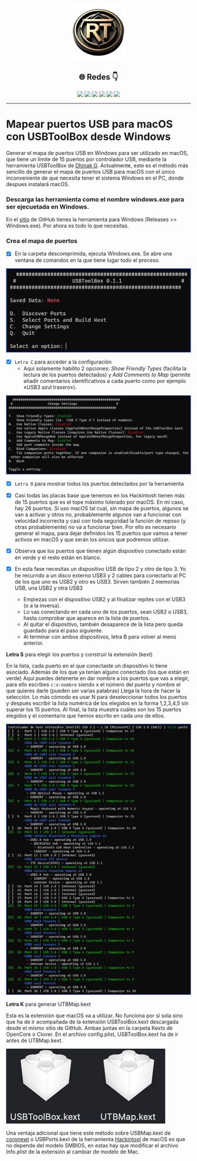 <div id="header" align="center">
  <img src="https://github.com/ReinierTutoriales/ReinierTutoriales/blob/main/imagenes/Logo%20RT.png" width="150"/>

## 🌐 Redes 👇
[![](https://img.shields.io/badge/YouTube-informational?style=for-the-badge&logo=telegram&logoColor=white&color=FF0000)](https://youtube.com/c/ReinierTutoriales)
[![](https://img.shields.io/badge/PayPal-informational?style=for-the-badge&logo=paypal&logoColor=white&color=003087)](https://www.paypal.com/paypalme/ReinierTutoriales)
[![](https://img.shields.io/badge/-Telegram-informational?style=for-the-badge&logo=telegram&logoColor=white&color=0088cc)](https://t.me/ReinierTutoriales)
[![](https://img.shields.io/badge/-Twitter-informational?style=for-the-badge&logo=twitter&logoColor=white&color=00aced)](https://twitter.com/ReinierTutorial)
[![](https://img.shields.io/badge/-Facebook-informational?style=for-the-badge&logo=facebook&logoColor=white&color=3b5998)](https://www.facebook.com/groups/reiniertutoriales/)
[![](https://img.shields.io/badge/-Instagram-informational?style=for-the-badge&logo=instagram&logoColor=white&color=C13584)](https://www.instagram.com/reiniertutoriales/)

<hr>
</div>



# Mapear puertos USB para macOS con USBToolBox desde Windows
Generar el mapa de puertos USB en Windows para ser utilizado en macOS, que tiene un límite de 15 puertos por controlador USB, mediante la herramienta USBToolBox de [Dhinak G](https://github.com/dhinakg). Actualmente, este es el método más sencillo de generar el mapa de puertos USB para macOS con el único inconveniente de que necesita tener el sistema Windows en el PC, donde despues instalará macOS.


### Descarga las herramienta como el nombre windows.exe para ser ejecuetada en Windows.

En el [sitio](https://github.com/USBToolBox/tool/releases) de GitHub tienes la herramienta para Windows (Releases >> Windows.exe). Por ahora es todo lo que necesitas.

### Crea el mapa de puertos

 - [x] En la carpeta descomprimida, ejecuta Windows.exe. Se abre una ventana de comandos en la que tiene lugar todo el proceso.

![ToolBox 1](IMG/USBToolBox1.png)

 - [x] `Letra C`  para acceder a la configuración
      - Aquí solamente habilito 2 opciones: *Show Friendly Types* (facilita la lectura de los puertos detectados) y *Add Comments to Map* (permite añadir comentarios identificativos a cada puerto como por ejemplo «USB3 azul trasero»).


![ToolBox 2](IMG/USBToolBox2.png)

- [x] `Letra D`  para mostrar todos los puertos detectados por la herramienta

- [x] Casi todas las placas base que tenemos en los Hackintosh tienen más de 15 puertos que es el tope máximo tolerado por macOS. En mi caso, hay 26 puertos. Si uso macOS tal cual, sin mapa de puertos, algunos se van a activar y otros no, probablemente algunos van a funcionar con velocidad incorrecta y casi con toda seguridad la función de reposo (y otras probablemente) no va a funcionar bien. Por ello es necesario generar el mapa, para dejar definidos los 15 puertos que vamos a tener activos en macOS y que serán los únicos que podremos utilizar.

- [x] Observa que los puertos que tienen algún dispositivo conectado están en verde y el resto están en blanco.

 - [x] En esta fase necesitas un dispositivo USB de tipo 2 y otro de tipo 3. Yo he recurrido a un disco externo USB3 y 2 cables para conectarlo al PC de los que uno es USB2 y otro es USB3. Sirven también 2 memorias USB, una USB2 y otra USB3
      - Empiezas con el dispositivo USB2 y al finalizar repites con el USB3 (o a la inversa).
      - Lo vas conectando en cada uno de los puertos, sean USB2 o USB3, hasta comprobar que aparece en la lista de puertos.
      - Al quitar el dispositivo, también desaparece de la lista pero queda guardado para el paso siguiente.
      - Al terminar con ambos dispositivos, letra B para volver al menú anterior.

**Letra S** para elegir los puertos y construir la extensión (kext)

En la lista, cada puerto en el que conectaste un dispositivo lo tiene asociado. Además de los que ya tenían alguno conectado (los que están en verde)
Aquí puedes detenerte en dar nombre a los puertos que vas a elegir, para ello escribes `c:x:nombre` siendo x el número del puerto y nombre el que quieres darle (pueden ser varias palabras)
Llega la hora de hacer la selección. Lo más cómodo es usar N para deseleccionar todos los puertos y después escribir la lista numérica de los elegidos en la forma 1,2,3,4,5 sin superar los 15 puertos.
Al final, la lista muestra cuáles son los 15 puertos elegidos y el comentario que hemos escrito en cada uno de ellos.

![ToolBox 3](IMG/USBToolBox3.png)

**Letra K** para generar UTBMap.kext

Esta es la extensión que macOS va a utilizar. No funciona por sí sola sino que ha de ir acompañada de la extensión USBToolBox.kext descargada desde el mismo sitio de GitHub. Ambas juntas en la carpeta Kexts de OpenCore o Clover. En el archivo config.plist, USBToolBox.kext ha de ir antes de UTBMap.kext.

![ToolBox 4](IMG/USBToolBox4.png)

Una ventaja adicional que tiene este método sobre USBMap.kext de [corpnewt](https://github.com/corpnewt) o USBPorts.kext de la herramienta [Hackintool](https://github.com/benbaker76/Hackintool) de macOS es que no depende del modelo SMBIOS, en estas hay que modificar el archivo Info.plist de la extensión al cambiar de modelo de Mac.
